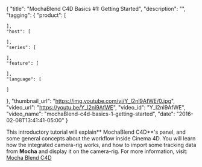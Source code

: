 {
  "title": "MochaBlend C4D Basics #1: Getting Started",
  "description": "",
  "tagging": {
    "product": [

    ],
    "host": [

    ],
    "series": [

    ],
    "feature": [

    ],
    "language": [

    ]
  },
  "thumbnail_url": "https://img.youtube.com/vi/Y_l2nl9AfWE/0.jpg",
  "video_url": "https://youtu.be/Y_l2nl9AfWE",
  "video_id": "Y_l2nl9AfWE",
  "video_name": "mochaBlend-c4d-basics-1-getting-started",
  "date": "2016-02-08T13:41:41-05:00"
}

This introductory tutorial will explain** MochaBlend C4D**'s panel, and some
general concepts about the workflow inside Cinema 4D. You will learn how the
integrated camera-rig works, and how to import some tracking data from
**Mocha** and display it on the camera-rig. For more information, visit:
[Mocha Blend C4D](/store/?collection=partner-products&product=mochablend-c4d)


